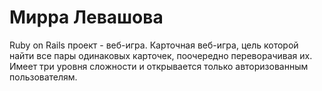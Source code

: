 # Мирра Левашова

Ruby on Rails проект - веб-игра.
Карточная веб-игра, цель которой найти все пары одинаковых карточек, поочередно переворачивая их. 
Имеет три уровня сложности и открывается только авторизованным пользователям.
